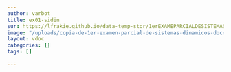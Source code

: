 ```yaml
---
author: varbot
title: ex01-sidin
sur: https://lfrakie.github.io/data-temp-stor/1erEXAMEPARCIALDESISTEMASDINAMICOS.docx.pdf
image: "/uploads/copia-de-1er-examen-parcial-de-sistemas-dinamicos-docx-documentos-de-google-google-chrome.jpg"
layout: vdoc
categories: []
tags: []

---
```

